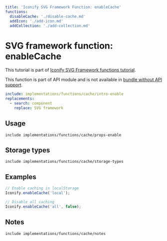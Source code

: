 ```yaml
title: 'Iconify SVG Framework Function: enableCache'
functions:
  disableCache: './disable-cache.md'
  addIcon: './add-icon.md'
  addCollection: './add-collection.md'
```

# SVG framework function: enableCache

This tutorial is part of [Iconify SVG Framework functions tutorial](./functions.md#api).

This function is part of API module and is not available in [bundle without API support](./without-api.md).

```yaml
include: implementations/functions/cache/intro-enable
replacements:
  - search: component
    replace: SVG framework
```

## Usage

`include implementations/functions/cache/props-enable`

## Storage types

`include implementations/functions/cache/storage-types`

## Examples

```js
// Enable caching in localStorage
Iconify.enableCache('local');
```

```js
// Disable all caching
Iconify.enableCache('all', false);
```

## Notes

`include implementations/functions/cache/notes`
